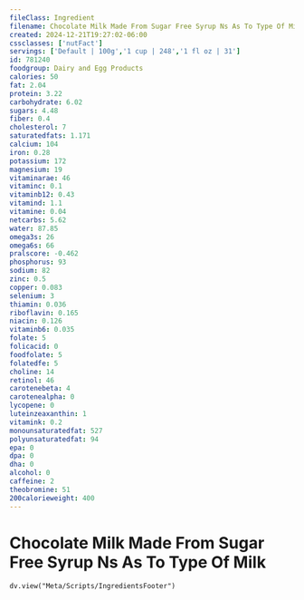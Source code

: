 ```yaml
---
fileClass: Ingredient
filename: Chocolate Milk Made From Sugar Free Syrup Ns As To Type Of Milk
created: 2024-12-21T19:27:02-06:00
cssclasses: ['nutFact']
servings: ['Default | 100g','1 cup | 248','1 fl oz | 31']
id: 781240
foodgroup: Dairy and Egg Products 
calories: 50
fat: 2.04
protein: 3.22
carbohydrate: 6.02
sugars: 4.48
fiber: 0.4
cholesterol: 7
saturatedfats: 1.171
calcium: 104
iron: 0.28
potassium: 172
magnesium: 19
vitaminarae: 46
vitaminc: 0.1
vitaminb12: 0.43
vitamind: 1.1
vitamine: 0.04
netcarbs: 5.62
water: 87.85
omega3s: 26
omega6s: 66
pralscore: -0.462
phosphorus: 93
sodium: 82
zinc: 0.5
copper: 0.083
selenium: 3
thiamin: 0.036
riboflavin: 0.165
niacin: 0.126
vitaminb6: 0.035
folate: 5
folicacid: 0
foodfolate: 5
folatedfe: 5
choline: 14
retinol: 46
carotenebeta: 4
carotenealpha: 0
lycopene: 0
luteinzeaxanthin: 1
vitamink: 0.2
monounsaturatedfat: 527
polyunsaturatedfat: 94
epa: 0
dpa: 0
dha: 0
alcohol: 0
caffeine: 2
theobromine: 51
200calorieweight: 400
---
```


# Chocolate Milk Made From Sugar Free Syrup Ns As To Type Of Milk

```dataviewjs
dv.view("Meta/Scripts/IngredientsFooter")
```